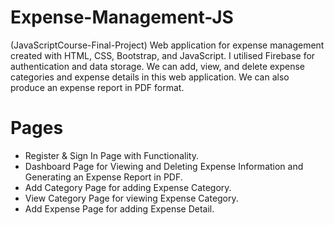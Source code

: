 # Expense-Management-JS
(JavaScriptCourse-Final-Project)  Web application for expense management created with HTML, CSS, Bootstrap, and JavaScript. I utilised Firebase for authentication and data storage. We can add, view, and delete expense categories and expense details in this web application. We can also produce an expense report in PDF format.
# Pages 
-  Register & Sign In Page with Functionality.
- Dashboard Page for Viewing and Deleting Expense Information and Generating an Expense Report in PDF.
- Add Category Page for adding Expense Category.
- View Category Page for viewing Expense Category.
- Add Expense Page for adding Expense Detail.


